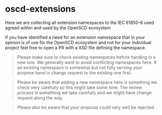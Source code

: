 # oscd-extensions
Here we are collecting all extension namespaces to the IEC 61850-6 used agreed within and used by the OpenSCD ecosystem

If you have identified a need for an extension namespace that in your opinion is of use for the OpenSCD ecosystem and not for your individual project feel free to open a PR with a XSD file defining the namespace. 

> Please make sure to check existing namespaces before handing in a new one. We generally want to avoid conflicting namespaces here. If an existing namespace is somewhat but not fully serving your purpose hand in change request to the existing one first.

> Please be aware that adding a new namespace here is something we check very carefully so this might take some time. The review process is something we take carefully and we might have change request along the way.

> Please also be aware that your proposal could very well be rejected. 
